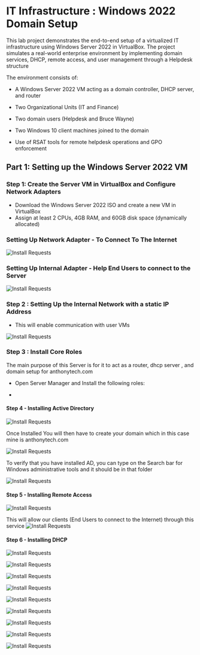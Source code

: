 # IT Infrastructure : Windows 2022 Domain Setup
This lab project demonstrates the end-to-end setup of a virtualized IT infrastructure using Windows Server 2022 in VirtualBox. The project simulates a real-world enterprise environment by implementing domain services, DHCP, remote access, and user management through a Helpdesk structure

The environment consists of:

- A Windows Server 2022 VM acting as a domain controller, DHCP server, and router

- Two Organizational Units (IT and Finance)

- Two domain users (Helpdesk and Bruce Wayne)

- Two Windows 10 client machines joined to the domain

- Use of RSAT tools for remote helpdesk operations and GPO enforcement

##  Part 1: Setting up the Windows Server 2022 VM
### Step 1: Create the Server VM in VirtualBox and Configure Network Adapters 
- Download the Windows Server 2022 ISO and create a new VM in VirtualBox
- Assign at least 2 CPUs, 4GB RAM, and 60GB disk space (dynamically allocated)

### Setting Up Network Adapter - To Connect To The Internet  

![Install Requests](./ad_prj/part1.png)


### Setting Up Internal Adapter - Help End Users to connect to the Server 

![Install Requests](./ad_prj/part2.png)


### Step 2 : Setting Up the Internal Network with a static IP Address 
- This will enable communication with user VMs

![Install Requests](./ad_prj/x_internal.png)


### Step 3 : Install Core Roles 

The main purpose of this Server is for it to act as a router, dhcp server , and domain setup for anthonytech.com
- Open Server Manager and Install the following roles:

- 
#### Step 4 - Installing Active Directory

![Install Requests](./ad_prj/activedirectorydownload.png)

Once Installed You will then have to create your domain which in this case mine is anthonytech.com 

![Install Requests](./ad_prj/creatingdomain.png)

To verify that you have installed AD, you can type on the Search bar for Windows administrative tools and it should be in that folder 

![Install Requests](./ad_prj/ADinstalled.png)



#### Step 5 - Installing Remote Access 

![Install Requests](./ad_prj/RASinstalaltion.png)


This will allow our clients (End Users to connect to the Internet) through this service 
![Install Requests](./ad_prj/configurenat.png)


#### Step 6 - Installing DHCP 


![Install Requests](./ad_prj/installDHCP.png)



![Install Requests](./ad_prj/setupDHCP.png)



![Install Requests](./ad_prj/iprange.png)



![Install Requests](./ad_prj/DHCPexclusions.png)



![Install Requests](./ad_prj/DG.png)




![Install Requests](./ad_prj/DNS.png)



![Install Requests](./ad_prj/LeastDuration.png)



![Install Requests](./ad_prj/Authorize.png)



![Install Requests](./ad_prj/DHCPactivated.png)









